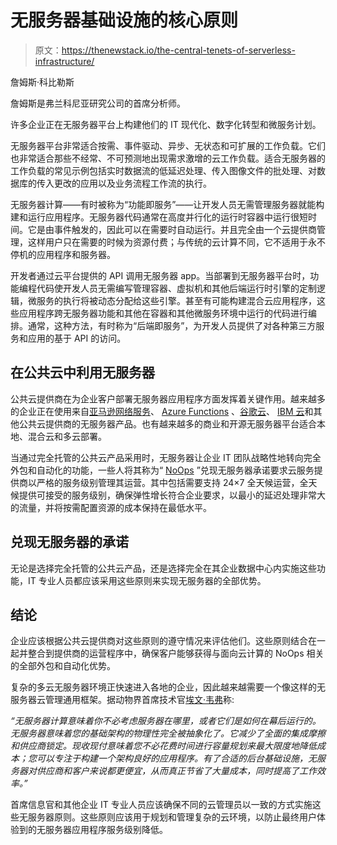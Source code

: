 # 无服务器基础设施的核心原则

> 原文：<https://thenewstack.io/the-central-tenets-of-serverless-infrastructure/>

詹姆斯·科比勒斯

詹姆斯是弗兰科尼亚研究公司的首席分析师。

许多企业正在无服务器平台上构建他们的 IT 现代化、数字化转型和微服务计划。

无服务器平台非常适合按需、事件驱动、异步、无状态和可扩展的工作负载。它们也非常适合那些不经常、不可预测地出现需求激增的云工作负载。适合无服务器的工作负载的常见示例包括实时数据流的低延迟处理、传入图像文件的批处理、对数据库的传入更改的应用以及业务流程工作流的执行。

无服务器计算——有时被称为“功能即服务”——让开发人员无需管理服务器就能构建和运行应用程序。无服务器代码通常在高度并行化的运行时容器中运行很短时间。它是由事件触发的，因此可以在需要时自动运行。并且完全由一个云提供商管理，这样用户只在需要的时候为资源付费；与传统的云计算不同，它不适用于永不停机的应用程序和服务器。

开发者通过云平台提供的 API 调用无服务器 app。当部署到无服务器平台时，功能编程代码使开发人员无需编写管理容器、虚拟机和其他后端运行时引擎的定制逻辑，微服务的执行将被动态分配给这些引擎。甚至有可能构建混合云应用程序，这些应用程序跨无服务器功能和其他在容器和其他微服务环境中运行的代码进行编排。通常，这种方法，有时称为“后端即服务”，为开发人员提供了对各种第三方服务和应用的基于 API 的访问。

## 在公共云中利用无服务器

公共云提供商在为企业客户部署无服务器应用程序方面发挥着关键作用。越来越多的企业正在使用来自[亚马逊网络服务](https://aws.amazon.com/lambda/)、 [Azure Functions](https://azure.microsoft.com/en-us/services/functions/) 、[谷歌云](https://cloud.google.com/serverless)、 [IBM 云](https://cloud.ibm.com/functions/)和其他公共云提供商的无服务器产品。也有越来越多的商业和开源无服务器平台适合本地、混合云和多云部署。

当通过完全托管的公共云产品采用时，无服务器让企业 IT 团队战略性地转向完全外包和自动化的功能，一些人将其称为“ [NoOps](https://www2.deloitte.com/us/en/insights/focus/tech-trends/2019/noops-serverless-computing-transforming-it-operations.html) ”兑现无服务器承诺要求云服务提供商以严格的服务级别管理其运营。其中包括需要支持 24×7 全天候运营，全天候提供可接受的服务级别，确保弹性增长符合企业要求，以最小的延迟处理非常大的流量，并将按需配置资源的成本保持在最低水平。

## 兑现无服务器的承诺

无论是选择完全托管的公共云产品，还是选择完全在其企业数据中心内实施这些功能，IT 专业人员都应该采用这些原则来实现无服务器的全部优势。

## 结论

企业应该根据公共云提供商对这些原则的遵守情况来评估他们。这些原则结合在一起并整合到提供商的运营程序中，确保客户能够获得与面向云计算的 NoOps 相关的全部外包和自动化优势。

复杂的多云无服务器环境正快速进入各地的企业，因此越来越需要一个像这样的无服务器云管理通用框架。据动物界首席技术官[埃文·韦弗](https://www.linkedin.com/in/evanweaver/)称:

*“无服务器计算意味着你不必考虑服务器在哪里，或者它们是如何在幕后运行的。无服务器意味着您的基础架构的物理性完全被抽象化了。它减少了全面的集成摩擦和供应商锁定。现收现付意味着您不必花费时间进行容量规划来最大限度地降低成本；您可以专注于构建一个架构良好的应用程序。有了合适的后台基础设施，无服务器对供应商和客户来说都更便宜，从而真正节省了大量成本，同时提高了工作效率。”*

首席信息官和其他企业 IT 专业人员应该确保不同的云管理员以一致的方式实施这些无服务器原则。这些原则应该用于规划和管理复杂的云环境，以防止最终用户体验到的无服务器应用程序服务级别降低。

<svg xmlns:xlink="http://www.w3.org/1999/xlink" viewBox="0 0 68 31" version="1.1"><title>Group</title> <desc>Created with Sketch.</desc></svg>